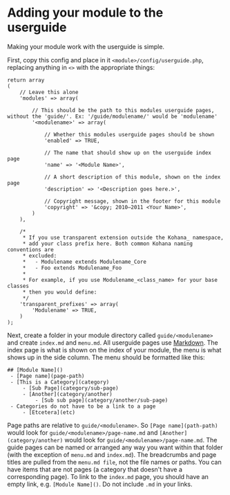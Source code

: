 # Adding your module to the userguide

Making your module work with the userguide is simple.

First, copy this config and place in it `<module>/config/userguide.php`, replacing anything in `<>` with the appropriate things:

	return array
	(
		// Leave this alone
		'modules' => array(
	
			// This should be the path to this modules userguide pages, without the 'guide/'. Ex: '/guide/modulename/' would be 'modulename'
			'<modulename>' => array(
	
				// Whether this modules userguide pages should be shown
				'enabled' => TRUE,
				
				// The name that should show up on the userguide index page
				'name' => '<Module Name>',
	
				// A short description of this module, shown on the index page
				'description' => '<Description goes here.>',
				
				// Copyright message, shown in the footer for this module
				'copyright' => '&copy; 2010–2011 <Your Name>',
			)	
		),

		/*
		 * If you use transparent extension outside the Kohana_ namespace,
		 * add your class prefix here. Both common Kohana naming conventions are
		 * excluded: 
		 *   - Modulename extends Modulename_Core
		 *   - Foo extends Modulename_Foo
		 * 
		 * For example, if you use Modulename_<class_name> for your base classes
		 * then you would define:
		 */
		'transparent_prefixes' => array(
			'Modulename' => TRUE,
		)
	);

Next, create a folder in your module directory called `guide/<modulename>` and create `index.md` and `menu.md`.  All userguide pages use [Markdown](markdown).  The index page is what is shown on the index of your module, the menu is what shows up in the side column.  The menu should be formatted like this:

	## [Module Name]()
	 - [Page name](page-path)
	 - [This is a Category](category)
		 - [Sub Page](category/sub-page)
		 - [Another](category/another)
			 - [Sub sub page](category/another/sub-page)
	 - Categories do not have to be a link to a page
		 - [Etcetera](etc)

Page paths are relative to `guide/<modulename>`.  So `[Page name](path-path)` would look for `guide/<modulename>/page-name.md` and `[Another](category/another)` would look for `guide/<modulename>/page-name.md`.   The guide pages can be named or arranged any way you want within that folder (with the exception of `menu.md` and `index.md`). The breadcrumbs and page titles are pulled from the `menu.md file`, not the file names or paths.  You can have items that are not pages (a category that doesn't have a corresponding page).  To link to the `index.md` page, you should have an empty link, e.g. `[Module Name]()`.  Do not include `.md` in your links.  